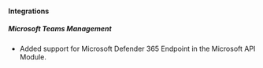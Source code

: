
#### Integrations

##### Microsoft Teams Management

- Added support for Microsoft Defender 365 Endpoint in the Microsoft API Module.
